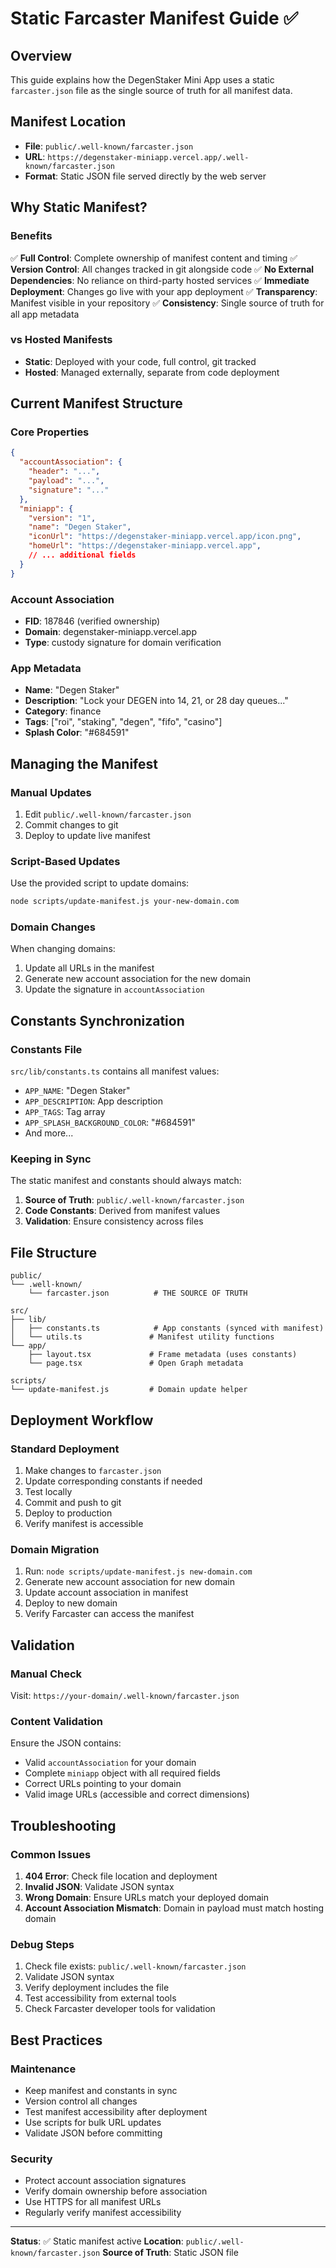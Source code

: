 # Static Farcaster Manifest Guide ✅

## Overview
This guide explains how the DegenStaker Mini App uses a static `farcaster.json` file as the single source of truth for all manifest data.

## Manifest Location
- **File**: `public/.well-known/farcaster.json`
- **URL**: `https://degenstaker-miniapp.vercel.app/.well-known/farcaster.json`
- **Format**: Static JSON file served directly by the web server

## Why Static Manifest?

### Benefits
✅ **Full Control**: Complete ownership of manifest content and timing
✅ **Version Control**: All changes tracked in git alongside code
✅ **No External Dependencies**: No reliance on third-party hosted services
✅ **Immediate Deployment**: Changes go live with your app deployment
✅ **Transparency**: Manifest visible in your repository
✅ **Consistency**: Single source of truth for all app metadata

### vs Hosted Manifests
- **Static**: Deployed with your code, full control, git tracked
- **Hosted**: Managed externally, separate from code deployment

## Current Manifest Structure

### Core Properties
```json
{
  "accountAssociation": {
    "header": "...",
    "payload": "...", 
    "signature": "..."
  },
  "miniapp": {
    "version": "1",
    "name": "Degen Staker",
    "iconUrl": "https://degenstaker-miniapp.vercel.app/icon.png",
    "homeUrl": "https://degenstaker-miniapp.vercel.app",
    // ... additional fields
  }
}
```

### Account Association
- **FID**: 187846 (verified ownership)
- **Domain**: degenstaker-miniapp.vercel.app
- **Type**: custody signature for domain verification

### App Metadata
- **Name**: "Degen Staker"
- **Description**: "Lock your DEGEN into 14, 21, or 28 day queues..."
- **Category**: finance
- **Tags**: ["roi", "staking", "degen", "fifo", "casino"]
- **Splash Color**: "#684591"

## Managing the Manifest

### Manual Updates
1. Edit `public/.well-known/farcaster.json`
2. Commit changes to git
3. Deploy to update live manifest

### Script-Based Updates
Use the provided script to update domains:
```bash
node scripts/update-manifest.js your-new-domain.com
```

### Domain Changes
When changing domains:
1. Update all URLs in the manifest
2. Generate new account association for the new domain
3. Update the signature in `accountAssociation`

## Constants Synchronization

### Constants File
`src/lib/constants.ts` contains all manifest values:
- `APP_NAME`: "Degen Staker"
- `APP_DESCRIPTION`: App description
- `APP_TAGS`: Tag array
- `APP_SPLASH_BACKGROUND_COLOR`: "#684591"
- And more...

### Keeping in Sync
The static manifest and constants should always match:
1. **Source of Truth**: `public/.well-known/farcaster.json`
2. **Code Constants**: Derived from manifest values
3. **Validation**: Ensure consistency across files

## File Structure

```
public/
└── .well-known/
    └── farcaster.json          # THE SOURCE OF TRUTH

src/
├── lib/
│   ├── constants.ts            # App constants (synced with manifest)
│   └── utils.ts               # Manifest utility functions
└── app/
    ├── layout.tsx             # Frame metadata (uses constants)
    └── page.tsx               # Open Graph metadata

scripts/
└── update-manifest.js         # Domain update helper
```

## Deployment Workflow

### Standard Deployment
1. Make changes to `farcaster.json`
2. Update corresponding constants if needed
3. Test locally
4. Commit and push to git
5. Deploy to production
6. Verify manifest is accessible

### Domain Migration
1. Run: `node scripts/update-manifest.js new-domain.com`
2. Generate new account association for new domain
3. Update account association in manifest
4. Deploy to new domain
5. Verify Farcaster can access the manifest

## Validation

### Manual Check
Visit: `https://your-domain/.well-known/farcaster.json`

### Content Validation
Ensure the JSON contains:
- Valid `accountAssociation` for your domain
- Complete `miniapp` object with all required fields
- Correct URLs pointing to your domain
- Valid image URLs (accessible and correct dimensions)

## Troubleshooting

### Common Issues
1. **404 Error**: Check file location and deployment
2. **Invalid JSON**: Validate JSON syntax
3. **Wrong Domain**: Ensure URLs match your deployed domain
4. **Account Association Mismatch**: Domain in payload must match hosting domain

### Debug Steps
1. Check file exists: `public/.well-known/farcaster.json`
2. Validate JSON syntax
3. Verify deployment includes the file
4. Test accessibility from external tools
5. Check Farcaster developer tools for validation

## Best Practices

### Maintenance
- Keep manifest and constants in sync
- Version control all changes
- Test manifest accessibility after deployment
- Use scripts for bulk URL updates
- Validate JSON before committing

### Security
- Protect account association signatures
- Verify domain ownership before association
- Use HTTPS for all manifest URLs
- Regularly verify manifest accessibility

---

**Status**: ✅ Static manifest active
**Location**: `public/.well-known/farcaster.json`
**Source of Truth**: Static JSON file